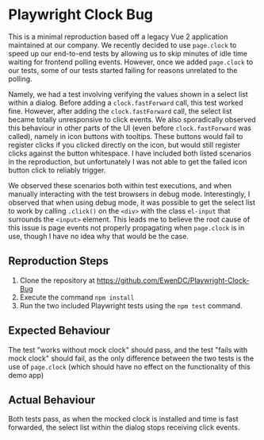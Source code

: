# Playwright Clock Bug

This is a minimal reproduction based off a legacy Vue 2 application maintained at our company. We recently decided to use `page.clock` to speed up our end-to-end tests by allowing us to skip minutes of idle time waiting for frontend polling events. However, once we added `page.clock` to our tests, some of our tests started failing for reasons unrelated to the polling.

Namely, we had a test involving verifying the values shown in a select list within a dialog. Before adding a `clock.fastForward` call, this test worked fine. However, after adding the `clock.fastForward` call, the select list became totally unresponsive to click events. We also sporadically observed this behaviour in other parts of the UI (even before `clock.fastForward` was called), namely in icon buttons with tooltips. These buttons would fail to register clicks if you clicked directly on the icon, but would still register clicks against the button whitespace. I have included both listed scenarios in the reproduction, but unfortunately I was not able to get the failed icon button click to reliably trigger.

We observed these scenarios both within test executions, and when manually interacting with the test browsers in debug mode. Interestingly, I observed that when using debug mode, it was possible to get the select list to work by calling `.click()` on the `<div>` with the class `el-input` that surrounds the `<input>` element. This leads me to believe the root cause of this issue is page events not properly propagating when `page.clock` is in use, though I have no idea why that would be the case.

## Reproduction Steps

1. Clone the repository at https://github.com/EwenDC/Playwright-Clock-Bug
2. Execute the command `npm install`
3. Run the two included Playwright tests using the `npm test` command.

## Expected Behaviour

The test "works without mock clock" should pass, and the test "fails with mock clock" should fail, as the only difference between the two tests is the use of `page.clock` (which should have no effect on the functionality of this demo app)

## Actual Behaviour

Both tests pass, as when the mocked clock is installed and time is fast forwarded, the select list within the dialog stops receiving click events.
